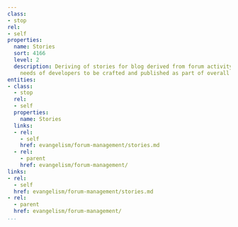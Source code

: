 ```yaml
---
class:
- stop
rel:
- self
properties:
  name: Stories
  sort: 4166
  level: 2
  description: Deriving of stories for blog derived from forum activity, and the actual
    needs of developers to be crafted and published as part of overall editorial strategy.
entities:
- class:
  - stop
  rel:
  - self
  properties:
    name: Stories
  links:
  - rel:
    - self
    href: evangelism/forum-management/stories.md
  - rel:
    - parent
    href: evangelism/forum-management/
links:
- rel:
  - self
  href: evangelism/forum-management/stories.md
- rel:
  - parent
  href: evangelism/forum-management/
...
```

